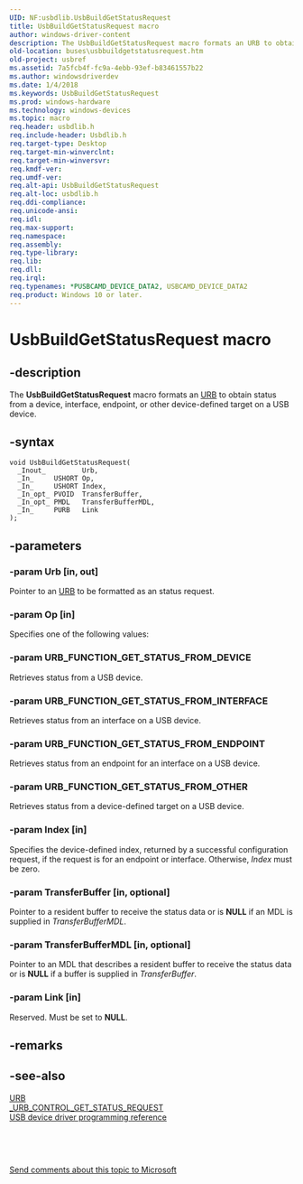 ```yaml
---
UID: NF:usbdlib.UsbBuildGetStatusRequest
title: UsbBuildGetStatusRequest macro
author: windows-driver-content
description: The UsbBuildGetStatusRequest macro formats an URB to obtain status from a device, interface, endpoint, or other device-defined target on a USB device.
old-location: buses\usbbuildgetstatusrequest.htm
old-project: usbref
ms.assetid: 7a5fcb4f-fc9a-4ebb-93ef-b83461557b22
ms.author: windowsdriverdev
ms.date: 1/4/2018
ms.keywords: UsbBuildGetStatusRequest
ms.prod: windows-hardware
ms.technology: windows-devices
ms.topic: macro
req.header: usbdlib.h
req.include-header: Usbdlib.h
req.target-type: Desktop
req.target-min-winverclnt: 
req.target-min-winversvr: 
req.kmdf-ver: 
req.umdf-ver: 
req.alt-api: UsbBuildGetStatusRequest
req.alt-loc: usbdlib.h
req.ddi-compliance: 
req.unicode-ansi: 
req.idl: 
req.max-support: 
req.namespace: 
req.assembly: 
req.type-library: 
req.lib: 
req.dll: 
req.irql: 
req.typenames: *PUSBCAMD_DEVICE_DATA2, USBCAMD_DEVICE_DATA2
req.product: Windows 10 or later.
---
```


# UsbBuildGetStatusRequest macro



## -description

   The <b>UsbBuildGetStatusRequest</b> macro formats an <a href="https://msdn.microsoft.com/library/windows/hardware/ff538923">URB</a> to obtain status from a device, interface, endpoint, or other device-defined target on a USB device.



## -syntax

````
void UsbBuildGetStatusRequest(
  _Inout_         Urb,
  _In_     USHORT Op,
  _In_     USHORT Index,
  _In_opt_ PVOID  TransferBuffer,
  _In_opt_ PMDL   TransferBufferMDL,
  _In_     PURB   Link
);
````


## -parameters

### -param Urb [in, out]

Pointer to an <a href="https://msdn.microsoft.com/library/windows/hardware/ff538923">URB</a> to be formatted as an status request.


### -param Op [in]

Specifies one of the following values:




### -param URB_FUNCTION_GET_STATUS_FROM_DEVICE

Retrieves status from a USB device.


### -param URB_FUNCTION_GET_STATUS_FROM_INTERFACE

Retrieves status from an interface on a USB device.


### -param URB_FUNCTION_GET_STATUS_FROM_ENDPOINT

Retrieves status from an endpoint for an interface on a USB device.


### -param URB_FUNCTION_GET_STATUS_FROM_OTHER

Retrieves status from a device-defined target on a USB device.

</dd>
</dl>

### -param Index [in]

Specifies the device-defined index, returned by a successful configuration request, if the request is for an endpoint or interface. Otherwise, <i>Index</i> must be zero.


### -param TransferBuffer [in, optional]

Pointer to a resident buffer to receive the status data or is <b>NULL</b> if an MDL is supplied in <i>TransferBufferMDL</i>.


### -param TransferBufferMDL [in, optional]

Pointer to an MDL that describes a resident buffer to receive the status data or is <b>NULL</b> if a buffer is supplied in <i>TransferBuffer</i>.


### -param Link [in]

Reserved. Must be set to <b>NULL</b>. 


## -remarks


## -see-also
<dl>
<dt>
<a href="https://msdn.microsoft.com/library/windows/hardware/ff538923">URB</a>
</dt>
<dt>
<a href="https://msdn.microsoft.com/library/windows/hardware/ff540378">_URB_CONTROL_GET_STATUS_REQUEST</a>
</dt>
<dt><a href="usb_reference.htm#client">USB device driver programming reference</a></dt>
</dl>
 

 

<a href="mailto:wsddocfb@microsoft.com?subject=Documentation%20feedback [usbref\buses]:%20UsbBuildGetStatusRequest routine%20 RELEASE:%20(1/4/2018)&amp;body=%0A%0APRIVACY STATEMENT%0A%0AWe use your feedback to improve the documentation. We don't use your email address for any other purpose, and we'll remove your email address from our system after the issue that you're reporting is fixed. While we're working to fix this issue, we might send you an email message to ask for more info. Later, we might also send you an email message to let you know that we've addressed your feedback.%0A%0AFor more info about Microsoft's privacy policy, see http://privacy.microsoft.com/en-us/default.aspx." title="Send comments about this topic to Microsoft">Send comments about this topic to Microsoft</a>


